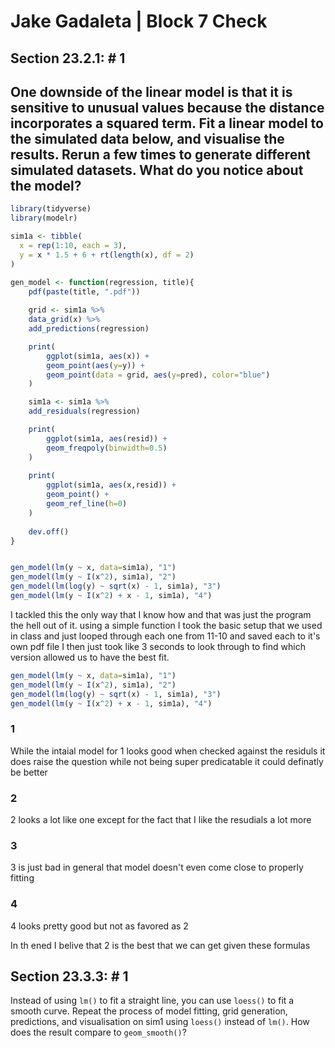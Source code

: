 # Jake Gadaleta | Block 7 Check

## Section 23.2.1: # 1

## One downside of the linear model is that it is sensitive to unusual values because the distance incorporates a squared term. Fit a linear model to the simulated data below, and visualise the results. Rerun a few times to generate different simulated datasets. What do you notice about the model?

```R
library(tidyverse)
library(modelr)

sim1a <- tibble(
  x = rep(1:10, each = 3),
  y = x * 1.5 + 6 + rt(length(x), df = 2)
)

gen_model <- function(regression, title){
    pdf(paste(title, ".pdf"))
    
    grid <- sim1a %>%
    data_grid(x) %>%
    add_predictions(regression)

    print(
        ggplot(sim1a, aes(x)) + 
        geom_point(aes(y=y)) +
        geom_point(data = grid, aes(y=pred), color="blue")
    )

    sim1a <- sim1a %>%
    add_residuals(regression)

    print(
        ggplot(sim1a, aes(resid)) +
        geom_freqpoly(binwidth=0.5)
    )
    
    print(
        ggplot(sim1a, aes(x,resid)) +
        geom_point() +
        geom_ref_line(h=0)
    )
    
    dev.off()
}


gen_model(lm(y ~ x, data=sim1a), "1") 
gen_model(lm(y ~ I(x^2), sim1a), "2")
gen_model(lm(log(y) ~ sqrt(x) - 1, sim1a), "3")
gen_model(lm(y ~ I(x^2) + x - 1, sim1a), "4")

```

I tackled this the only way that I know how and that was just the program the hell out of it. using a simple function I took the basic setup that we used in class and just looped through each one from 11-10 and saved each to it's own pdf file I then just took like 3 seconds to look through to find which version allowed us to have the best fit.

```R
gen_model(lm(y ~ x, data=sim1a), "1") 
gen_model(lm(y ~ I(x^2), sim1a), "2")
gen_model(lm(log(y) ~ sqrt(x) - 1, sim1a), "3")
gen_model(lm(y ~ I(x^2) + x - 1, sim1a), "4")
```

### 1

While the intaial model for 1 looks good when checked against the residuls it does raise the question while not being super predicatable it could definatly be better

### 2

2 looks a lot like one except for the fact that I like the resudials a lot more

### 3 

3 is just bad in general that model doesn't even come close to properly fitting

### 4

4 looks pretty good but not as favored as 2

In th ened I belive that 2 is the best that we can get given these formulas


## Section 23.3.3: # 1

Instead of using `lm()` to fit a straight line, you can use `loess()` to fit a smooth curve. Repeat the process of model fitting, grid generation, predictions, and visualisation on sim1 using `loess()` instead of `lm()`. How does the result compare to `geom_smooth()`?